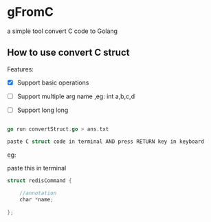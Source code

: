 # gFromC
 a simple tool convert C code to Golang


## How to use convert C struct 

Features:

-[x] Support basic operations
-[ ] Support multiple arg name ,eg: int a,b,c,d
-[ ] Support long long

 


```go

go run convertStruct.go > ans.txt

paste C struct code in terminal AND press RETURN key in keyboard


```

eg:

paste this in terminal 

```go
struct redisCommand {
    
    //annotation
    char *name;
    
};
```